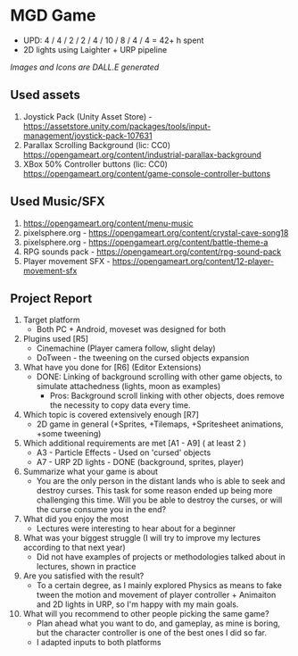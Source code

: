 # MGD Game
- UPD: 4 / 4 / 2 / 2 / 4 / 10 / 8 / 4 / 4 = 42+ h spent
- 2D lights using Laighter + URP pipeline

*Images and Icons are DALL.E generated*

## Used assets
1. Joystick Pack (Unity Asset Store) - https://assetstore.unity.com/packages/tools/input-management/joystick-pack-107631
2. Parallax Scrolling Background (lic: CC0) https://opengameart.org/content/industrial-parallax-background
3. XBox 50% Controller buttons (lic: CC0) https://opengameart.org/content/game-console-controller-buttons 

## Used Music/SFX
1. https://opengameart.org/content/menu-music
2. pixelsphere.org - https://opengameart.org/content/crystal-cave-song18
3. pixelsphere.org - https://opengameart.org/content/battle-theme-a
4. RPG sounds pack - https://opengameart.org/content/rpg-sound-pack
5. Player movement SFX - https://opengameart.org/content/12-player-movement-sfx

## Project Report
1. Target platform 
	- Both PC + Android, moveset was designed for both
2. Plugins used [R5] 
	- Cinemachine (Player camera follow, slight delay)
	- DoTween - the tweening on the cursed objects expansion 
3. What have you done for [R6] (Editor Extensions)
	- DONE: Linking of background scrolling with other game objects, to simulate attachedness (lights, moon as examples)
		+ Pros: Background scroll linking with other objects, does remove the necessity to copy data every time.
4. Which topic is covered extensively enough [R7]
	- 2D game in general (+Sprites, +Tilemaps, +Spritesheet animations, +some tweening)
5. Which additional requirements are met [A1 - A9] ( at least 2 )
	- A3 - Particle Effects - Used on 'cursed' objects
	- A7 - URP 2D lights - DONE (background, sprites, player)
6. Summarize what your game is about
	- You are the only person in the distant lands who is able to seek and destroy curses. This task for some reason ended up being more challenging this time. Will you be able to destroy the curses, or will the curse consume you in the end? 
7. What did you enjoy the most
	- Lectures were interesting to hear about for a beginner
8. What was your biggest struggle (I will try to improve my lectures according to that next year)
	- Did not have examples of projects or methodologies talked about in lectures, shown in practice
9. Are you satisfied with the result? 
	- To a certain degree, as I mainly explored Physics as means to fake tween the motion and movement of player controller + Animaiton and 2D lights in URP, so I'm happy with my main goals.
10. What will you recommend to other people picking the same game?
	- Plan ahead what you want to do, and gameplay, as mine is boring, but the character controller is one of the best ones I did so far. 
	+ I adapted inputs to both platforms